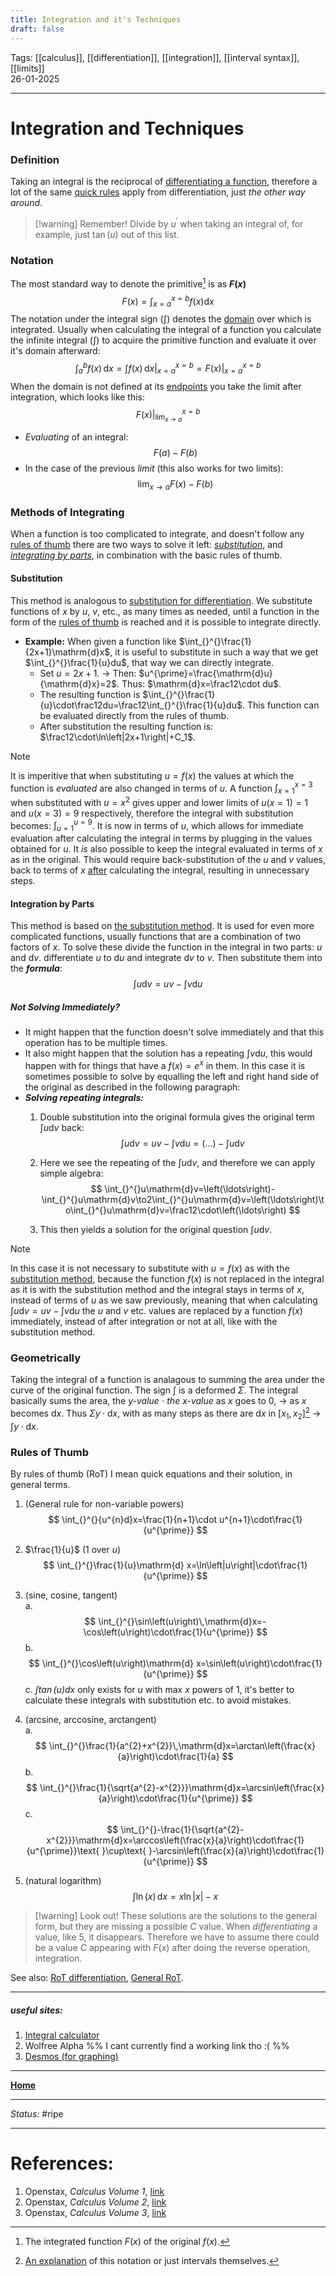 ```yaml
---
title: Integration and it's Techniques
draft: false
---
```

Tags: [[calculus]], [[differentiation]], [[integration]], [[interval syntax]], [[limits]] <br>26-01-2025

---
# Integration and Techniques
### Definition
Taking an integral is the reciprocal of [differentiating a function](Differentiation%20and%20Techniques.md), therefore a lot of  the same  [quick rules](Differentiation%20and%20Techniques.md#Rules%20of%20Thumb) apply from differentiation, just _the other way around_. 
> [!warning] Remember!
> Divide by $u^{\prime}$ when taking an integral of, for example, just $\tan{(u)}$ out of this list.

### Notation
The most standard way to denote the primitive[^primitive] is as __$F(x)$__
$$
F\left(x\right)=\int_{x=a}^{x=b}f\left(x\right)\mathrm{d}x
$$
The notation under the integral sign ($\int$) denotes the [domain](Intervals;%20Domain%20and%20Range.md#Definitions) over which is integrated. Usually when calculating the integral of a function you calculate the infinite integral ($\int$) to acquire the primitive function and evaluate it over it's domain afterward:
$$
\int_{a}^{b}f\left(x\right)\,\mathrm{d}x=\int_{}^{}f\left(x\right)\,\mathrm{d}x\Bigg|_{x=a}^{x=b}=F\left(x\right)\Bigg|_{x=a}^{x=b}
$$
When the domain is not defined at its [endpoints](Intervals;%20Domain%20and%20Range.md#Definitions)  you take the limit after integration, which looks like this:
$$
F\left(x\right)\Bigg|_{\lim_{x\to a}}^{x=b}
$$
- _Evaluating_ of an integral:
$$
F\left(a\right)-F\left(b\right)
$$
- In the case of the previous _limit_ (this also works for two limits):
$$
\lim_{x\to a}F\left(x\right)-F\left(b\right)
$$

### Methods of Integrating
When a function is too complicated to integrate, and doesn't follow any [rules of thumb](#ruules%20of%20thumb) there are two ways to solve it left: _[substitution](#substitution)_, and _[integrating by parts](#integration%20by%20parts)_, in combination with the basic rules of thumb.
#### Substitution
This method is analogous to [substitution for differentiation](Differentiation%20and%20Techniques.md#Substitution). We substitute functions of $x$ by $u$, $v$, etc., as many times as needed, until a function in the form of the [rules of thumb](#ruules%20of%20thumb) is reached and it is possible to integrate directly.

- __Example:__ When given a function like $\int_{}^{}\frac{1}{2x+1}\mathrm{d}x$, it is useful to substitute in such a way that we get $\int_{}^{}\frac{1}{u}du$, that way we can directly integrate. 
	- Set $u=2x+1$. -> Then: $u^{\prime}=\frac{\mathrm{d}u}{\mathrm{d}x}=2$. Thus: $\mathrm{d}x=\frac12\cdot du$. 
	- The resulting function is $\int_{}^{}\frac{1}{u}\cdot\frac12du=\frac12\int_{}^{}\frac{1}{u}du$. This function can be evaluated directly from the rules of thumb.
	- After substitution the resulting function is: $\frac12\cdot\ln\left|2x+1\right|+C_1$. 

> [!Note]
> It is imperitive that when substituting $u=f(x)$ the values at which the function is _evaluated_ are also changed in terms of $u$. A function $\int_{x=1}^{x=3}$ when substituted with $u=x^2$ gives upper and lower limits of $u(x=1)=1$ and $u(x=3)=9$ respectively, therefore the integral with substitution becomes: $\int_{u=1}^{u=9}$. It is now in terms of $u$, which allows for immediate evaluation after calculating the integral in terms by plugging in the values obtained for $u$.
> It _is_ also possible to keep the integral evaluated in terms of $x$ as in the original. This would require back-substitution of the $u$ and $v$ values, back to terms of $x$ <u>after</u> calculating the integral, resulting in unnecessary steps.

#### Integration by Parts
This method is based on [the substitution method](#substitution). It is used for even more complicated functions, usually functions that are a combination of two factors of $x$.
To solve these divide the function in the integral in two parts: $u$ and $\mathrm{d}v$. differentiate $u$ to $\mathrm{d}u$ and integrate $\mathrm{d}v$ to $v$.
Then substitute them into the ___formula___:
$$
\int_{}^{}u\mathrm{d}v=uv-\int_{}^{}v\mathrm{d}u
$$
##### Not Solving Immediately?
- It might happen that the function doesn't solve immediately and that this operation has to be multiple times.
- It also might happen that the solution has a repeating $\int_{}^{}v\mathrm{d}u$, this would happen with for things that have a $f\left(x\right)=e^{x}$ in them. In this case it is sometimes possible to solve by equalling the left and right hand side of the original as described in the following paragraph:
- ___Solving repeating integrals:___
	1. Double substitution into the original formula gives the original term $\int_{}^{}u\mathrm{d}v$ back:
		$$
	\int_{}^{}u\mathrm{d}v=uv-\int_{}^{}v\mathrm{d}u=\left(\ldots\right)-\int_{}^{}u\mathrm{d}v
	$$
	
	2. Here we see the repeating of the $\int_{}^{}u\mathrm{d}v$, and therefore we can apply simple algebra: 
		$$
	\int_{}^{}u\mathrm{d}v=\left(\ldots\right)-\int_{}^{}u\mathrm{d}v\to2\int_{}^{}u\mathrm{d}v=\left(\ldots\right)\to\int_{}^{}u\mathrm{d}v=\frac12\cdot\left(\ldots\right)
	$$
	
	3. This then yields a solution for the original question $\int_{}^{}u\mathrm{d}v$.
> [!Note]
> In this case it is not necessary to substitute with $u=f(x)$ as with the [substitution method](#substitution), because the function $f(x)$ is not replaced in the integral as it is with the substitution method and the integral stays in terms of $x$, instead of terms of $u$ as we saw previously, meaning that when calculating $\int_{}^{}u\mathrm{d}v=uv-\int_{}^{}v\mathrm{d}u$ the $u$ and $v$ etc. values are replaced by a function $f(x)$ immediately, instead of after integration or not at all, like with the substitution method.

### Geometrically
Taking the integral of a function is analagous to summing the area under the curve of the original function. The sign $\int$ is a deformed $\Sigma$. The integral basically sums the area, the _$y$-value_ $\cdot$ _the $x$-value_ as $x$ goes to $0$, -> as $x$ becomes $\mathrm{d}x$. Thus $\Sigma y\cdot \mathrm{d}x$, with as many steps as there are $\mathrm{d}x$ in $\left\lbrack x_1,x_2\right\rbrack$[^intervals] ->  $\int y\cdot \mathrm{d}x$. 

### Rules of Thumb
By rules of thumb (RoT) I mean quick equations and their solution, in general terms.

1. (General rule for non-variable powers) 
$$
\int_{}^{}{u^{n}d}x=\frac{1}{n+1}\cdot u^{n+1}\cdot\frac{1}{u^{\prime}}
$$

2. $\frac{1}{u}$ ($1$ over $u$) 
$$
\int_{}^{}\frac{1}{u}\mathrm{d} x=\ln\left|u\right|\cdot\frac{1}{u^{\prime}}
$$

3. (sine, cosine, tangent)<br>
	a. 
	$$
	\int_{}^{}\sin\left(u\right)\,\mathrm{d}x=-\cos\left(u\right)\cdot\frac{1}{u^{\prime}}
	$$
	b. 
	$$
	\int_{}^{}\cos\left(u\right)\mathrm{d} x=\sin\left(u\right)\cdot\frac{1}{u^{\prime}}
	$$
	c. _$\int\tan\left(u\right)\mathrm{d} x$_ only exists for $u$ with max $x$ powers of $1$, it's better to calculate these integrals with substitution etc. to avoid mistakes. 
4. (arcsine, arccosine, arctangent)<br>
	a. 
	$$
	\int_{}^{}\frac{1}{a^{2}+x^{2}}\,\mathrm{d}x=\arctan\left(\frac{x}{a}\right)\cdot\frac{1}{a}
	$$
	b. 
	$$
	\int_{}^{}\frac{1}{\sqrt{a^{2}-x^{2}}}\mathrm{d}x=\arcsin\left(\frac{x}{a}\right)\cdot\frac{1}{u^{\prime}}
	$$
	c. 
	$$
	\int_{}^{}-\frac{1}{\sqrt{a^{2}-x^{2}}}\mathrm{d}x=\arccos\left(\frac{x}{a}\right)\cdot\frac{1}{u^{\prime}}\text{ }\cup\text{ }-\arcsin\left(\frac{x}{a}\right)\cdot\frac{1}{u^{\prime}}
	$$
5. (natural logarithm)
$$
\int_{}^{}\ln\left(x\right)\,\mathrm{d}x=x\ln\left|x\right|-x
$$


> [!warning] Look out!
> These solutions are the solutions to the general form, but they are missing a possible $C$ value. When _differentiating_ a value, like $5$, it disappears. Therefore we have to assume there could be a value $C$ appearing with $F(x)$ after doing the reverse operation, integration.

See also: [RoT differentiation](Differentiation%20and%20Techniques.md#Rules%20of%20Thumb), [General RoT](quick%20math%20equations.md).





---





##### useful sites:
1. [Integral calculator](https://www.integral-calculator.com/)
2. Wolfree Alpha %% I cant currently find a working link tho :( %%
3. [Desmos (for graphing)](https://www.desmos.com/calculator)





---
__[Home](!%20Learning%20Overview%20(Calculus%20I).md)__

---
_Status:_ #ripe

---
# References:
[^primitive]: The integrated function $F(x)$ of the original $f(x)$.
[^intervals]: [An explanation](Intervals;%20Domain%20and%20Range.md) of this notation or just intervals themselves.
1. Openstax, _Calculus Volume 1_, [link](https://openstax.org/details/books/calculus-volume-1)
2. Openstax, _Calculus Volume 2_, [link](https://openstax.org/details/books/calculus-volume-2)
3. Openstax, _Calculus Volume 3_, [link](https://openstax.org/details/books/calculus-volume-3)
